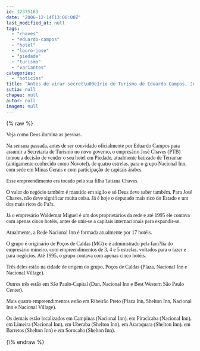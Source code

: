 ```yaml
---
id: 12375163
date: "2006-12-14T13:00:00Z"
last_modified_at: null
tags:
  - "chaves"
  - "eduardo-campos"
  - "hotel"
  - "louro-jose"
  - "piedade"
  - "turismo"
  - "variantes"
categories:
  - "noticias"
title: "Antes de virar secret\u00e1rio de Turismo de Eduardo Campos, Jos\u00e9 Chaves vendeu hotel da fam?lia em Piedade"
sutia: null
chapeu: null
autor: null
imagem: null
---
```

{\% raw %}
<p><P><FONT face=Verdana>Veja como Deus ilumina as pessoas. </FONT></P></p>
<p><P><FONT face=Verdana>Na semana passada, antes de ser convidado oficialmente por Eduardo Campos para assumir a Secretaria de Turismo no novo governo, o empresário José Chaves (PTB) tomou a decisão de vender o seu hotel em Piedade, atualmente batizado de Terramar (antigamente conhecido como Novotel), de quatro estrelas, para o grupo Nacional Inn, com sede em Minas Gerais e com participação de capitais árabes. </FONT></P></p>
<p><P><FONT face=Verdana>Esse empreendimento era tocado pela sua filha Tatiana Chaves.</FONT></P></p>
<p><P><FONT face=Verdana>O valor do negócio também é mantido em sigilo e só Deus deve saber também. Para José Chaves, não deve significar muita coisa. Já é hoje o deputado mais rico do Estado e um dos mais ricos do Pa?s.</FONT></P></p>
<p><P><FONT face=Verdana>Já o empresário Waldemar Miguel é um dos proprietários da rede e até 1995 ele contava com apenas cinco hotéis, antes de unir-se a capitais internacionais para expandir-se.</FONT></P></p>
<p><P><FONT face=Verdana>Atualmente, a Rede Nacional Inn é formada atualmente por 17 hotéis.</FONT></P></p>
<p><P><FONT face=Verdana>O grupo é originário de Poços de Caldas (MG) e é administrado pela fam?lia do empresário mineiro, com empreendimentos de 3, 4 e 5 estrelas, voltados para o lazer e para negócios. Até 1995, o grupo contava com apenas cinco hotéis.</FONT></P></p>
<p><P><FONT face=Verdana>Três deles estão na cidade de origem do grupo, Poços de Caldas (Plaza, Nacional Inn e Nacional Village).</FONT></P></p>
<p><P><FONT face=Verdana>Outros três estão em São Paulo-Capital (Dan, Nacional Inn e Best Western São Paulo Center).</FONT></P></p>
<p><P><FONT face=Verdana>Mais quatro empreendimentos estão em Ribeirão Preto (Plaza Inn, Shelton Inn, Nacional Inn e Nacional Village).</FONT></P></p>
<p><P><FONT face=Verdana>Os demais estão localizados em Campinas (Nacional Inn), em Piracicaba (Nacional Inn), em Limeira (Nacional Inn), em Uberaba (Shelton Inn), em Araraquara (Shelton Inn), em Barretos (Shelton Inn) e em Sorocaba (Shelton Inn).</FONT></P> </p>
{\% endraw %}
